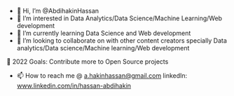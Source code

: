 - 👋 Hi, I’m @AbdihakinHassan
- 👀 I’m interested in Data Analytics/Data Science/Machine Learning/Web development
- 🌱 I’m currently learning Data Science and Web development
- 💞️ I’m looking to collaborate on  with other content creators specially Data analytics/Data science/Machine learning/Web development

🥅 2022 Goals: Contribute more to Open Source projects
- 📫 How to reach me @ a.hakinhassan@gmail.com linkedIn: www.linkedin.com/in/hassan-abdihakin


<!---
AbdihakinHassan/AbdihakinHassan is a ✨ special ✨ repository because its `README.md` (this file) appears on your GitHub profile.
You can click the Preview link to take a look at your changes.
--->
